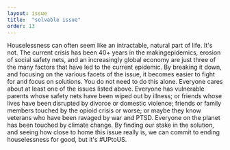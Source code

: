 ```yaml
---
layout: issue
title:  "solvable issue"
order: 13
---
```

Houselessness can often seem like an intractable, natural part of life. It's not. The current crisis has been 40+ years in the makingepidemics, erosion of social safety nets, and an increasingly global economy are just three of the many factors that have led to the current epidemic. By breaking it down, and focusing on the various facets of the issue, it becomes easier to fight for and focus on solutions. You do not need to do this alone. Everyone cares about at least one of the issues listed above. Everyone has vulnerable parents whose safety nets have been wiped out by illness; or friends whose lives have been disrupted by divorce or domestic violence; friends or family members touched by the opioid crisis or worse; or maybe they know veterans who have been ravaged by war and PTSD. Everyone on the planet has been touched by climate change. By finding our stake in the solution, and seeing how close to home this issue really is, we can commit to ending houselessness for good, but it's #UPtoUS.